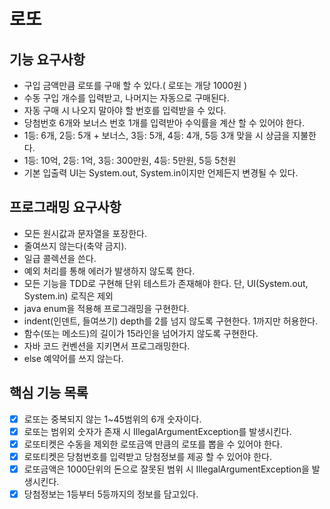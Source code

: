 # 로또

## 기능 요구사항
* 구입 금액만큼 로또를 구매 할 수 있다.( 로또는 개당 1000원 )
* 수동 구입 개수를 입력받고, 나머지는 자동으로 구매된다.
* 자동 구매 시 나오지 말아야 할 번호를 입력받을 수 있다.
* 당첨번호 6개와 보너스 번호 1개를 입력받아 수익률을 계산 할 수 있어야 한다.
* 1등: 6개, 2등: 5개 + 보너스, 3등: 5개, 4등: 4개, 5등 3개 맞을 시 상금을 지불한다.
* 1등: 10억, 2등: 1억, 3등: 300만원, 4등: 5만원, 5등 5천원
* 기본 입출력 UI는 System.out, System.in이지만 언제든지 변경될 수 있다.

## 프로그래밍 요구사항
* 모든 원시값과 문자열을 포장한다.
* 줄여쓰지 않는다(축약 금지).
* 일급 콜렉션을 쓴다.
* 예외 처리를 통해 에러가 발생하지 않도록 한다.
* 모든 기능을 TDD로 구현해 단위 테스트가 존재해야 한다. 단, UI(System.out, System.in) 로직은 제외
* java enum을 적용해 프로그래밍을 구현한다.
* indent(인덴트, 들여쓰기) depth를 2를 넘지 않도록 구현한다. 1까지만 허용한다.
* 함수(또는 메소드)의 길이가 15라인을 넘어가지 않도록 구현한다.
* 자바 코드 컨벤션을 지키면서 프로그래밍한다.
* else 예약어를 쓰지 않는다.

## 핵심 기능 목록
- [x] 로또는 중복되지 않는 1~45범위의 6개 숫자이다.
- [x] 로또는 범위외 숫자가 존재 시 IllegalArgumentException를 발생시킨다.
- [x] 로또티켓은 수동을 제외한 로또금액 만큼의 로또를 뽑을 수 있어야 한다.
- [x] 로또티켓은 당첨번호를 입력받고 당첨정보를 제공 할 수 있어야 한다.
- [x] 로또금액은 1000단위의 돈으로 잘못된 범위 시 IllegalArgumentException을 발생시킨다.
- [x] 당첨정보는 1등부터 5등까지의 정보를 담고있다.
